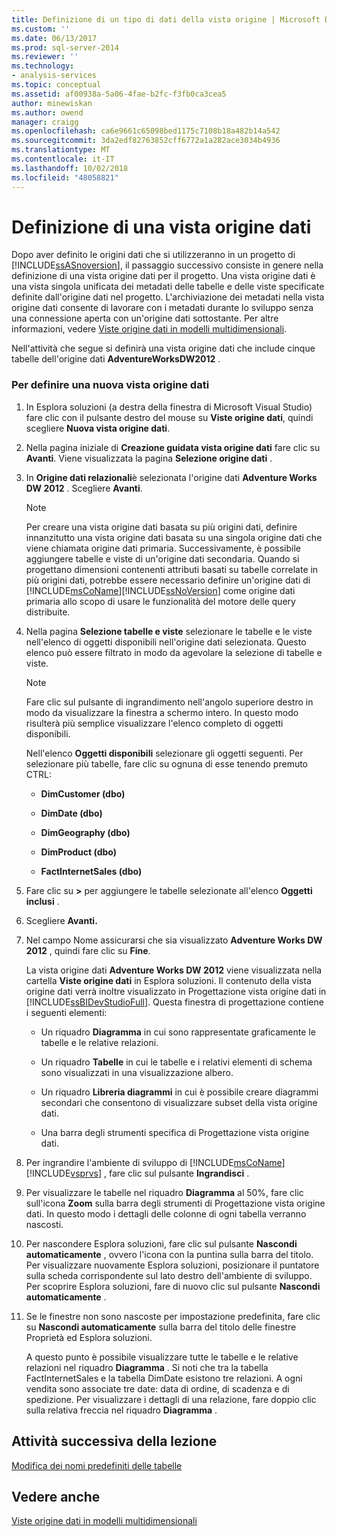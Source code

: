 ```yaml
---
title: Definizione di un tipo di dati della vista origine | Microsoft Docs
ms.custom: ''
ms.date: 06/13/2017
ms.prod: sql-server-2014
ms.reviewer: ''
ms.technology:
- analysis-services
ms.topic: conceptual
ms.assetid: af00938a-5a06-4fae-b2fc-f3fb0ca3cea5
author: minewiskan
ms.author: owend
manager: craigg
ms.openlocfilehash: ca6e9661c65098bed1175c7108b18a482b14a542
ms.sourcegitcommit: 3da2edf82763852cff6772a1a282ace3034b4936
ms.translationtype: MT
ms.contentlocale: it-IT
ms.lasthandoff: 10/02/2018
ms.locfileid: "48058821"
---
```

# <a name="defining-a-data-source-view"></a>Definizione di una vista origine dati
  Dopo aver definito le origini dati che si utilizzeranno in un progetto di [!INCLUDE[ssASnoversion](../includes/ssasnoversion-md.md)], il passaggio successivo consiste in genere nella definizione di una vista origine dati per il progetto. Una vista origine dati è una vista singola unificata dei metadati delle tabelle e delle viste specificate definite dall'origine dati nel progetto. L'archiviazione dei metadati nella vista origine dati consente di lavorare con i metadati durante lo sviluppo senza una connessione aperta con un'origine dati sottostante. Per altre informazioni, vedere [Viste origine dati in modelli multidimensionali](multidimensional-models/data-source-views-in-multidimensional-models.md).  
  
 Nell'attività che segue si definirà una vista origine dati che include cinque tabelle dell'origine dati **AdventureWorksDW2012** .  
  
### <a name="to-define-a-new-data-source-view"></a>Per definire una nuova vista origine dati  
  
1.  In Esplora soluzioni (a destra della finestra di Microsoft Visual Studio) fare clic con il pulsante destro del mouse su **Viste origine dati**, quindi scegliere **Nuova vista origine dati**.  
  
2.  Nella pagina iniziale di **Creazione guidata vista origine dati** fare clic su **Avanti**. Viene visualizzata la pagina **Selezione origine dati** .  
  
3.  In **Origine dati relazionali**è selezionata l'origine dati **Adventure Works DW 2012** . Scegliere **Avanti**.  
  
    > [!NOTE]  
    >  Per creare una vista origine dati basata su più origini dati, definire innanzitutto una vista origine dati basata su una singola origine dati che viene chiamata origine dati primaria. Successivamente, è possibile aggiungere tabelle e viste di un'origine dati secondaria. Quando si progettano dimensioni contenenti attributi basati su tabelle correlate in più origini dati, potrebbe essere necessario definire un'origine dati di [!INCLUDE[msCoName](../includes/msconame-md.md)][!INCLUDE[ssNoVersion](../includes/ssnoversion-md.md)] come origine dati primaria allo scopo di usare le funzionalità del motore delle query distribuite.  
  
4.  Nella pagina **Selezione tabelle e viste** selezionare le tabelle e le viste nell'elenco di oggetti disponibili nell'origine dati selezionata. Questo elenco può essere filtrato in modo da agevolare la selezione di tabelle e viste.  
  
    > [!NOTE]  
    >  Fare clic sul pulsante di ingrandimento nell'angolo superiore destro in modo da visualizzare la finestra a schermo intero. In questo modo risulterà più semplice visualizzare l'elenco completo di oggetti disponibili.  
  
     Nell'elenco **Oggetti disponibili** selezionare gli oggetti seguenti. Per selezionare più tabelle, fare clic su ognuna di esse tenendo premuto CTRL:  
  
    -   **DimCustomer (dbo)**  
  
    -   **DimDate (dbo)**  
  
    -   **DimGeography (dbo)**  
  
    -   **DimProduct (dbo)**  
  
    -   **FactInternetSales (dbo)**  
  
5.  Fare clic su **>** per aggiungere le tabelle selezionate all'elenco **Oggetti inclusi** .  
  
6.  Scegliere **Avanti.**  
  
7.  Nel campo Nome assicurarsi che sia visualizzato **Adventure Works DW 2012** , quindi fare clic su **Fine**.  
  
     La vista origine dati **Adventure Works DW 2012** viene visualizzata nella cartella **Viste origine dati** in Esplora soluzioni. Il contenuto della vista origine dati verrà inoltre visualizzato in Progettazione vista origine dati in [!INCLUDE[ssBIDevStudioFull](../includes/ssbidevstudiofull-md.md)]. Questa finestra di progettazione contiene i seguenti elementi:  
  
    -   Un riquadro **Diagramma** in cui sono rappresentate graficamente le tabelle e le relative relazioni.  
  
    -   Un riquadro **Tabelle** in cui le tabelle e i relativi elementi di schema sono visualizzati in una visualizzazione albero.  
  
    -   Un riquadro **Libreria diagrammi** in cui è possibile creare diagrammi secondari che consentono di visualizzare subset della vista origine dati.  
  
    -   Una barra degli strumenti specifica di Progettazione vista origine dati.  
  
8.  Per ingrandire l'ambiente di sviluppo di [!INCLUDE[msCoName](../includes/msconame-md.md)] [!INCLUDE[vsprvs](../includes/vsprvs-md.md)] , fare clic sul pulsante **Ingrandisci** .  
  
9. Per visualizzare le tabelle nel riquadro **Diagramma** al 50%, fare clic sull'icona **Zoom** sulla barra degli strumenti di Progettazione vista origine dati. In questo modo i dettagli delle colonne di ogni tabella verranno nascosti.  
  
10. Per nascondere Esplora soluzioni, fare clic sul pulsante **Nascondi automaticamente** , ovvero l'icona con la puntina sulla barra del titolo. Per visualizzare nuovamente Esplora soluzioni, posizionare il puntatore sulla scheda corrispondente sul lato destro dell'ambiente di sviluppo. Per scoprire Esplora soluzioni, fare di nuovo clic sul pulsante **Nascondi automaticamente** .  
  
11. Se le finestre non sono nascoste per impostazione predefinita, fare clic su **Nascondi automaticamente** sulla barra del titolo delle finestre Proprietà ed Esplora soluzioni.  
  
     A questo punto è possibile visualizzare tutte le tabelle e le relative relazioni nel riquadro **Diagramma** . Si noti che tra la tabella FactInternetSales e la tabella DimDate esistono tre relazioni. A ogni vendita sono associate tre date: data di ordine, di scadenza e di spedizione. Per visualizzare i dettagli di una relazione, fare doppio clic sulla relativa freccia nel riquadro **Diagramma** .  
  
## <a name="next-task-in-lesson"></a>Attività successiva della lezione  
 [Modifica dei nomi predefiniti delle tabelle](lesson-1-4-modifying-default-table-names.md)  
  
## <a name="see-also"></a>Vedere anche  
 [Viste origine dati in modelli multidimensionali](multidimensional-models/data-source-views-in-multidimensional-models.md)  
  
  
